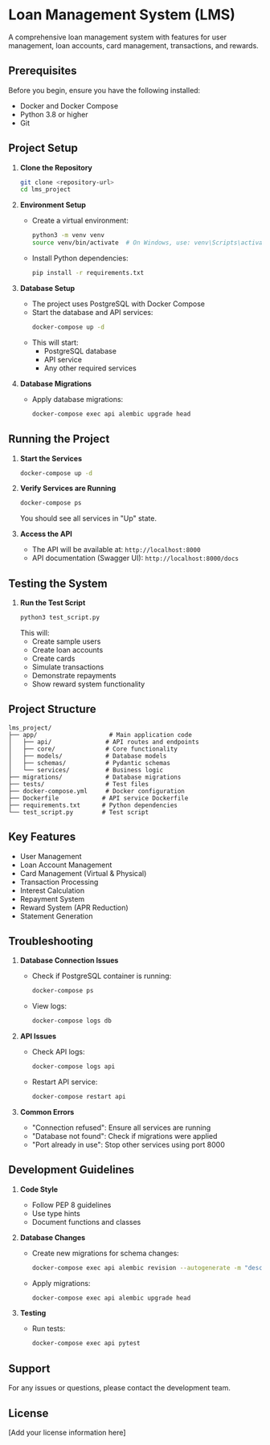 # Loan Management System (LMS)

A comprehensive loan management system with features for user management, loan accounts, card management, transactions, and rewards.

## Prerequisites

Before you begin, ensure you have the following installed:
- Docker and Docker Compose
- Python 3.8 or higher
- Git

## Project Setup

1. **Clone the Repository**
   ```bash
   git clone <repository-url>
   cd lms_project
   ```

2. **Environment Setup**
   - Create a virtual environment:
     ```bash
     python3 -m venv venv
     source venv/bin/activate  # On Windows, use: venv\Scripts\activate
     ```
   - Install Python dependencies:
     ```bash
     pip install -r requirements.txt
     ```

3. **Database Setup**
   - The project uses PostgreSQL with Docker Compose
   - Start the database and API services:
     ```bash
     docker-compose up -d
     ```
   - This will start:
     - PostgreSQL database
     - API service
     - Any other required services

4. **Database Migrations**
   - Apply database migrations:
     ```bash
     docker-compose exec api alembic upgrade head
     ```

## Running the Project

1. **Start the Services**
   ```bash
   docker-compose up -d
   ```

2. **Verify Services are Running**
   ```bash
   docker-compose ps
   ```
   You should see all services in "Up" state.

3. **Access the API**
   - The API will be available at: `http://localhost:8000`
   - API documentation (Swagger UI): `http://localhost:8000/docs`

## Testing the System

1. **Run the Test Script**
   ```bash
   python3 test_script.py
   ```
   This will:
   - Create sample users
   - Create loan accounts
   - Create cards
   - Simulate transactions
   - Demonstrate repayments
   - Show reward system functionality

## Project Structure

```
lms_project/
├── app/                    # Main application code
│   ├── api/               # API routes and endpoints
│   ├── core/              # Core functionality
│   ├── models/            # Database models
│   ├── schemas/           # Pydantic schemas
│   └── services/          # Business logic
├── migrations/            # Database migrations
├── tests/                 # Test files
├── docker-compose.yml     # Docker configuration
├── Dockerfile            # API service Dockerfile
├── requirements.txt      # Python dependencies
└── test_script.py        # Test script
```

## Key Features

- User Management
- Loan Account Management
- Card Management (Virtual & Physical)
- Transaction Processing
- Interest Calculation
- Repayment System
- Reward System (APR Reduction)
- Statement Generation

## Troubleshooting

1. **Database Connection Issues**
   - Check if PostgreSQL container is running:
     ```bash
     docker-compose ps
     ```
   - View logs:
     ```bash
     docker-compose logs db
     ```

2. **API Issues**
   - Check API logs:
     ```bash
     docker-compose logs api
     ```
   - Restart API service:
     ```bash
     docker-compose restart api
     ```

3. **Common Errors**
   - "Connection refused": Ensure all services are running
   - "Database not found": Check if migrations were applied
   - "Port already in use": Stop other services using port 8000

## Development Guidelines

1. **Code Style**
   - Follow PEP 8 guidelines
   - Use type hints
   - Document functions and classes

2. **Database Changes**
   - Create new migrations for schema changes:
     ```bash
     docker-compose exec api alembic revision --autogenerate -m "description"
     ```
   - Apply migrations:
     ```bash
     docker-compose exec api alembic upgrade head
     ```

3. **Testing**
   - Run tests:
     ```bash
     docker-compose exec api pytest
     ```

## Support

For any issues or questions, please contact the development team.

## License

[Add your license information here] 